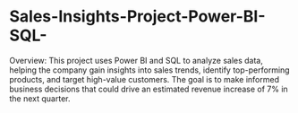 # Sales-Insights-Project-Power-BI-SQL-
Overview: This project uses Power BI and SQL to analyze sales data, helping the company gain insights into sales trends, identify top-performing products, and target high-value customers. The goal is to make informed business decisions that could drive an estimated revenue increase of 7% in the next quarter.
